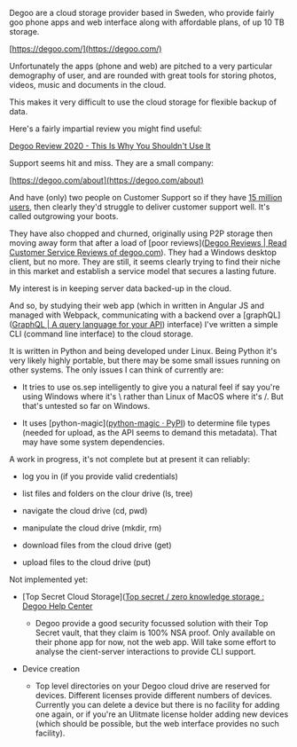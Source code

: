 Degoo are a cloud storage provider based in Sweden, who provide fairly goo phone apps and web interface along with affordable plans, of up 10 TB storage.

[https://degoo.com/](https://degoo.com/)

Unfortunately the apps (phone and web) are pitched to a very particular demography of user, and are rounded with great tools for storing photos, videos, music and documents in the cloud.

This makes it very difficult to use the cloud storage for flexible backup of data.

Here's a fairly impartial review you might find useful:

[Degoo Review 2020 - This Is Why You Shouldn't Use It](https://cloudstorageinfo.org/degoo-review)

Support seems hit and miss. They are a small company:

[https://degoo.com/about](https://degoo.com/about)

And have (only) two people on Customer Support so if they have [15 million users](https://www.techradar.com/news/the-best-cloud-storage#4-degoo), then  clearly they'd struggle to deliver customer support well. It's called outgrowing your boots.

They have also chopped and churned, originally using P2P storage then moving away form that after a load of [poor reviews]([Degoo Reviews | Read Customer Service Reviews of degoo.com](https://www.trustpilot.com/review/degoo.com)). They had a Windows desktop client, but no more. They are still, it seems clearly trying to find their niche in this market and establish a service model that secures a lasting future.

My interest is in keeping server data backed-up in the cloud.

And so, by studying their web app (which in written in Angular JS and managed with Webpack, communicating with a backend over a [graphQL]([GraphQL | A query language for your API](https://graphql.org/)) interface) I've written a simple CLI (command line interface) to the cloud storage.

It is written in Python and being developed under Linux. Being Python it's very likely highly portable, but there may be some small issues running on other systems. The only issues I can think of currently are:

* It tries to use os.sep intelligently to give you a natural feel if say you're using Windows where it's \ rather than Linux of MacOS where it's /. But that's untested so far on Windows.

* It uses [python-magic]([python-magic · PyPI](https://pypi.org/project/python-magic/)) to determine file types (needed for upload, as the API seems to demand this metadata). That may have some system dependencies.

A work in progress, it's not complete but at present it can reliably:

* log you in (if you provide valid credentials)

* list files and folders on the clour drive (ls, tree)

* navigate the cloud drive (cd, pwd)

* manipulate the cloud drive (mkdir, rm)

* download files from the cloud drive (get)

* upload files to the cloud drive (put)

Not implemented yet:

* [Top Secret Cloud Storage]([Top secret / zero knowledge storage : Degoo Help Center](https://help.degoo.com/support/solutions/articles/77000065516-top-secret-zero-knowledge-storage)

  * Degoo provide a good security focussed solution with their Top Secret vault, that they claim is 100% NSA proof. Only available on their phone app for now, not the web app. Will take some effort to analyse the cient-server interactions to provide CLI support.

* Device creation

  * Top level directories on your Degoo cloud drive are reserved for devices. Different licenses provide different numbers of devices. Currently you can delete a device but there is no facility for adding one again, or if you're an Ulitmate license holder adding new devices (which should be possible, but the web interface provides no such facility).
